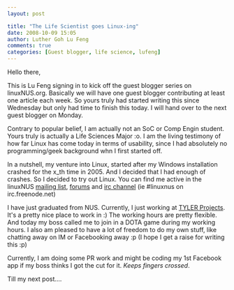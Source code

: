 ```yaml
---
layout: post

title: "The Life Scientist goes Linux-ing"
date: 2008-10-09 15:05
author: Luther Goh Lu Feng
comments: true
categories: [Guest blogger, life science, lufeng]
---
```

Hello there,

This is Lu Feng signing in to kick off the guest blogger series on linuxNUS.org. Basically we will have one guest blogger contributing at least one article each week. So yours truly had started writing this since Wednesday but only had time to finish this today. I will hand over to the next guest blogger on Monday.

Contrary to popular belief, I am actually not an SoC or Comp Engin student. Yours truly is actually a Life Sciences Major :o. I am the living testimony of how far Linux has come today in terms of usability, since I had absolutely no programming/geek background whn I first started off.

In a nutshell, my venture into Linux, started after my Windows installation crashed for the x_th time in 2005. And I decided that I had enough of crashes. So I decided to try out Linux. You can find me active in the linuxNUS <a href="http://groups.yahoo.com/groups/linuxNUS/">mailing list</a>, <a href="http://opensource.nus.edu.sg/forums/">forums</a> and <a href="http://opensource.nus.edu.sg/wiki/index.php/Connecting_to_IRC">irc channel</a> (ie #linuxnus on irc.freenode.net)

I have just graduated from NUS. Currently, I just working at <a href="http://www.tylerprojects.com/">TYLER Projects</a>. It's a pretty nice place to work in :) The working hours are pretty flexible. And today my boss called me to join in a DOTA game during my working hours. I also am pleased to have a lot of freedom to do my own stuff, like chatting away on IM or Facebooking away :p (I hope I get a raise for writing this :p)

Currently, I am doing some PR work and might be coding my 1st Facebook app if my boss thinks I got the cut for it. *Keeps fingers crossed*.

Till my next post....

